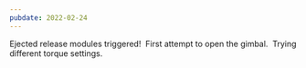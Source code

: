 ```yaml
---
pubdate: 2022-02-24
---
```


Ejected release modules triggered!  First attempt to open the gimbal.  Trying different torque settings.
